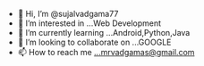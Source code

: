 - 👋 Hi, I’m @sujalvadgama77
- 👀 I’m interested in ...Web Development
- 🌱 I’m currently learning ...Android,Python,Java
- 💞️ I’m looking to collaborate on ...GOOGLE
- 📫 How to reach me ...mrvadgamas@gmail.com 

<!---
sujalvadgama77/sujalvadgama77 is a ✨ special ✨ repository because its `README.md` (this file) appears on your GitHub profile.
You can click the Preview link to take a look at your changes.
--->
